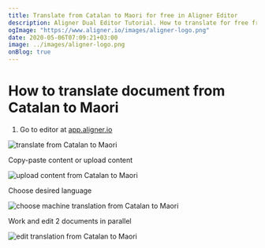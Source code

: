 ```yaml
---
title: Translate from Catalan to Maori for free in Aligner Editor
description: Aligner Dual Editor Tutorial. How to translate for free from Catalan to Maori. Aligner is multilingual document management platform. 
ogImage: "https://www.aligner.io/images/aligner-logo.png"
date: 2020-05-06T07:09:21+03:00
image: ../images/aligner-logo.png
onBlog: true
---
```


# How to translate document from Catalan to Maori

1. Go to editor at [app.aligner.io](https://app.aligner.io "Aligner App web page")

![translate from Catalan to Maori](../aligner-blank-editor.png "translate from Catalan to Maori")

Copy-paste content or upload content

![upload content from Catalan to Maori](../aligner-uploaded-document.png "upload content from Catalan to Maori")

Choose desired language

![choose machine translation from Catalan to Maori](../aligner-language-dropdown.png "choose machine translation from Catalan to Maori")

Work and edit 2 documents in parallel

![edit translation from Catalan to Maori](../aligner-double-sitded-editor.png "edit translation from Catalan to Maori")

